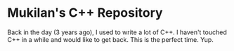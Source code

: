 # Mukilan's C++ Repository
Back in the day (3 years ago), I used to write a lot of C++. 
I haven't touched C++ in a while and would like to get back.
This is the perfect time.
Yup.
